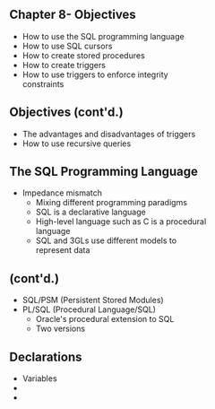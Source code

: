 

<div class="slide" class="objectives">
  <h2>Chapter 8- Objectives</h2>  
  <ul>
    <li>How to use the SQL programming language</li>
    <li>How to use SQL cursors</li>
    <li>How to create stored procedures</li>
    <li>How to create triggers</li>
    <li>How to use triggers to enforce integrity
    </br>constraints</li>
  </ul>
</div>

<div class="cont" class="objectives">
  <h2>Objectives (cont'd.)</h2>
  <ul>
    <li>The advantages and disadvantages of triggers</li>
    <li>How to use recursive queries</li>
  </ul>
</div>

<div class="slide" id="4">
  <h2>The SQL Programming Language</h2>
  <ul>
    <li>Impedance mismatch
      <ul>
        <li>Mixing different programming paradigms</li>
        <li>SQL is a declarative language</li>
        <li>High-level language such as C is a procedural
        </br>language</li>
        <li>SQL and 3GLs use different models to
    </br>represent data</li>
      </ul>
    </li>
  </ul>
</div>

<div class="slide" id="5">
  <h2>(cont'd.)</h2>
  <ul>
    <li>SQL/PSM (Persistent Stored Modules)</li>
    <li>PL/SQL (Procedural Language/SQL)
      <ul>
        <li>Oracle's procedural extension to SQL</li>
        <li>Two versions</li>
      </ul>
    </li>
  </ul>
</div>

<div class="slide" id="6">
  <h2>Declarations</h2>
  <ul>
    <li>Variables </li>
    <li></li>
    <li></li>
  </ul>
</div>
